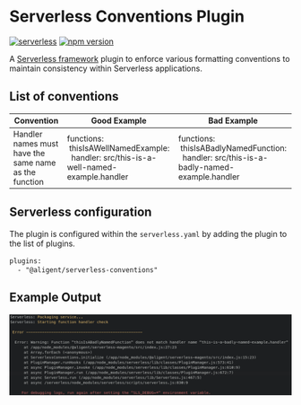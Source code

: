 # Serverless Conventions Plugin

[![serverless](http://public.serverless.com/badges/v3.svg)](http://www.serverless.com)
[![npm version](https://badge.fury.io/js/@aligent%2Fserverless-conventions.svg)](https://badge.fury.io/js/@aligent%2Fserverless-conventions)

A [Serverless framework](https://www.serverless.com) plugin to enforce various formatting conventions to maintain consistency within Serverless applications.

## List of conventions

| Convention | Good Example | Bad Example |
| --- | --- | --- |
| Handler names must have the same name as the function | functions:<br>&nbsp;thisIsAWellNamedExample:<br>&nbsp;&nbsp;handler: src/this-is-a-well-named-example.handler | functions:<br>&nbsp;thisIsABadlyNamedFunction:<br>&nbsp;&nbsp;handler: src/this-is-a-badly-named-example.handler |


## Serverless configuration
The plugin is configured within the `serverless.yaml` by adding the plugin to the list of plugins.

```
plugins:
  - "@aligent/serverless-conventions"
```

## Example Output
![serverless output](/images/serverless_output.png)